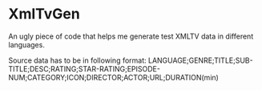 XmlTvGen
========

An ugly piece of code that helps me generate test XMLTV data in different languages.

Source data has to be in following format:
LANGUAGE;GENRE;TITLE;SUB-TITLE;DESC;RATING;STAR-RATING;EPISODE-NUM;CATEGORY;ICON;DIRECTOR;ACTOR;URL;DURATION(min)
